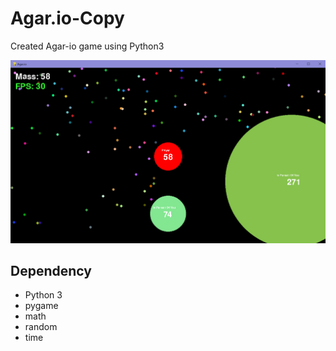 # Agar.io-Copy

Created Agar-io game using Python3

![](result.png)

## Dependency

- Python 3
- pygame
- math
- random
- time
